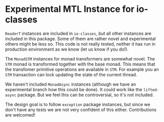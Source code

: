 # Experimental MTL Instance for io-classes

`ReaderT` instances are included in `io-classes`, but all other instances are
included in this package.  Some of them are rather novel and experimental
others might be less so.   This code is not really tested, neither it has run
in production environment as we know (let us know if you do!).

The `MonadSTM` instances for monad transformers are somewhat novel.  The `STM`
monad is transformed together with the base monad.  This means that the
transfomer primitive operations are available in `STM`.  For example you an
`STM` transaction can lock updating the state of the current thread.

We haven't included `MonadAsync` instances (although we have an experimental
branch how  this could be done).  It could work like the `lifted-async`
package.  But we feel this can be controversial, so it's not included.

The design goal is to follow  `exception` package instances, but since we don't
have any tests we are not very confident of this either.  Contributions are
welcomed!
